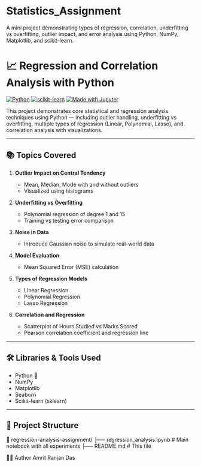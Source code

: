 # Statistics_Assignment
A mini project demonstrating types of regression, correlation, underfitting vs overfitting, outlier impact, and error analysis using Python, NumPy, Matplotlib, and scikit-learn.


# 📈 Regression and Correlation Analysis with Python

[![Python](https://img.shields.io/badge/Python-3.8+-blue?logo=python)](https://www.python.org/)
[![scikit-learn](https://img.shields.io/badge/Scikit--Learn-Used-yellow?logo=scikit-learn)](https://scikit-learn.org/)
[![Made with Jupyter](https://img.shields.io/badge/Made%20with-Jupyter-orange?logo=jupyter)](https://jupyter.org/)

This project demonstrates core statistical and regression analysis techniques using Python — including outlier handling, underfitting vs overfitting, multiple types of regression (Linear, Polynomial, Lasso), and correlation analysis with visualizations.

---

## 📚 Topics Covered

1. **Outlier Impact on Central Tendency**  
   - Mean, Median, Mode with and without outliers  
   - Visualized using histograms

2. **Underfitting vs Overfitting**  
   - Polynomial regression of degree 1 and 15  
   - Training vs testing error comparison

3. **Noise in Data**  
   - Introduce Gaussian noise to simulate real-world data

4. **Model Evaluation**  
   - Mean Squared Error (MSE) calculation

5. **Types of Regression Models**  
   - Linear Regression  
   - Polynomial Regression  
   - Lasso Regression

6. **Correlation and Regression**  
   - Scatterplot of Hours Studied vs Marks Scored  
   - Pearson correlation coefficient and regression line

---

## 🛠️ Libraries & Tools Used

- Python 🐍
- NumPy
- Matplotlib
- Seaborn
- Scikit-learn (sklearn)

---

## 📂 Project Structure

📁 regression-analysis-assignment/
├── regression_analysis.ipynb # Main notebook with all experiments
├── README.md # This file


👨‍💻 Author
Amrit Ranjan Das


